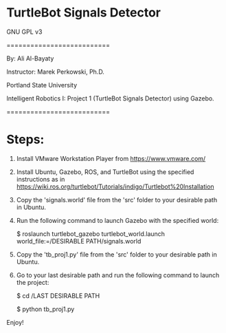 # TurtleBot Signals Detector

GNU GPL v3

==========================

By: Ali Al-Bayaty

Instructor: Marek Perkowski, Ph.D.

Portland State University

Intelligent Robotics I: Project 1 (TurtleBot Signals Detector) using Gazebo.

==========================

# Steps:

1. Install VMware Workstation Player from https://www.vmware.com/

2. Install Ubuntu, Gazebo, ROS, and TurtleBot using the specified instructions as in https://wiki.ros.org/turtlebot/Tutorials/indigo/Turtlebot%20Installation

3. Copy the 'signals.world' file from the 'src' folder to your desirable path in Ubuntu.

4. Run the following command to launch Gazebo with the specified world:

    $ roslaunch turtlebot_gazebo turtlebot_world.launch world_file:=/DESIRABLE PATH/signals.world

5. Copy the 'tb_proj1.py' file from the 'src' folder to your desirable path in Ubuntu.

6. Go to your last desirable path and run the following command to launch the project:

    $ cd /LAST DESIRABLE PATH

    $ python tb_proj1.py

Enjoy!
